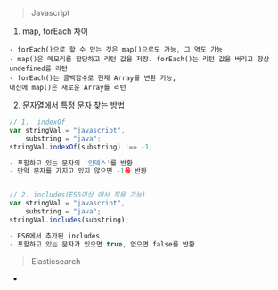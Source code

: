 > Javascript

1. map, forEach 차이
```
- forEach()으로 할 수 있는 것은 map()으로도 가능, 그 역도 가능
- map()은 메모리를 할당하고 리턴 값을 저장. forEach()는 리턴 값을 버리고 항상 undefined를 리턴
- forEach()는 콜백함수로 현재 Array를 변환 가능,
대신에 map()은 새로운 Array를 리턴
```

2. 문자열에서 특정 문자 찾는 방법
``` javascript
// 1.  indexOf
var stringVal = "javascript",
    substring = "java";
stringVal.indexOf(substring) !== -1;

- 포함하고 있는 문자의 '인덱스'를 반환
- 만약 문자를 가지고 있지 않으면 -1을 반환


// 2. includes(ES6이상 에서 적용 가능)
var stringVal = "javascript",
    substring = "java";
stringVal.includes(substring);

- ES6에서 추가된 includes
- 포함하고 있는 문자가 있으면 true, 없으면 false를 반환


```


> Elasticsearch 
- 